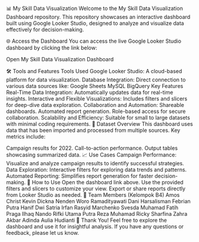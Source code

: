 📊 My Skill Data Visualization
Welcome to the My Skill Data Visualization Dashboard repository. This repository showcases an interactive dashboard built using Google Looker Studio, designed to analyze and visualize data effectively for decision-making.

🌐 Access the Dashboard
You can access the live Google Looker Studio dashboard by clicking the link below:

Open My Skill Data Visualization Dashboard

🛠️ Tools and Features
Tools Used
Google Looker Studio: A cloud-based platform for data visualization.
Database Integration: Direct connection to various data sources like:
Google Sheets
MySQL
BigQuery
Key Features
Real-Time Data Integration: Automatically updates data for real-time insights.
Interactive and Flexible Visualizations: Includes filters and slicers for deep-dive data exploration.
Collaboration and Automation:
Shareable dashboards.
Automated report generation.
Role-based access for secure collaboration.
Scalability and Efficiency: Suitable for small to large datasets with minimal coding requirements.
📂 Dataset Overview
This dashboard uses data that has been imported and processed from multiple sources. Key metrics include:

Campaign results for 2022.
Call-to-action performance.
Output tables showcasing summarized data.
📈 Use Cases
Campaign Performance: Visualize and analyze campaign results to identify successful strategies.
Data Exploration: Interactive filters for exploring data trends and patterns.
Automated Reporting: Simplifies report generation for faster decision-making.
📝 How to Use
Open the dashboard link above.
Use the provided filters and slicers to customize your view.
Export or share reports directly from Looker Studio as needed.
🎯 Team Members (Kelompok B4)
Amos Christ Kevin
Dickna Nenden Woro Ramadityawati
Dani Harsalisman Febrian Putra
Hanif Dwi Satria
Irfan Rasyid
Marchenko Svesda
Muhamad Fatih Praga Ilhaq
Nando Rifki Utama Putra
Reza Muhamad Ricky
Sharfina Zahra Akbar
Adinda Aulia Hudianti
🎉 Thank You!
Feel free to explore the dashboard and use it for insightful analysis. If you have any questions or feedback, please let us know.
